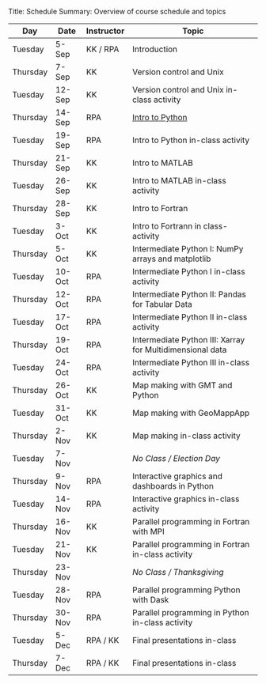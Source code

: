 Title: Schedule
Summary: Overview of course schedule and topics

| Day      | Date   | Instructor | Topic                                                     |
|----------|--------|------------|-----------------------------------------------------------|
| Tuesday  | 5-Sep  | KK / RPA   | Introduction                                              |
| Thursday | 7-Sep  | KK         | Version control and Unix                                  |
| Tuesday  | 12-Sep | KK         | Version control and Unix in-class activity                |
| Thursday | 14-Sep | RPA        | [Intro to Python]({filename}/lectures/intro_to_python.ipynb)|
| Tuesday  | 19-Sep | RPA        | Intro to Python in-class activity                         |
| Thursday | 21-Sep | KK         | Intro to MATLAB                                           |
| Tuesday  | 26-Sep | KK         | Intro to MATLAB in-class activity                         |
| Thursday | 28-Sep | KK         | Intro to Fortran                                          |
| Tuesday  | 3-Oct  | KK         | Intro to Fortrann in class-activity                       |
| Thursday | 5-Oct  | KK         | Intermediate Python I: NumPy arrays and matplotlib        |
| Tuesday  | 10-Oct | RPA        | Intermediate Python I in-class activity                   |
| Thursday | 12-Oct | RPA        | Intermediate Python II: Pandas for Tabular Data           |
| Tuesday  | 17-Oct | RPA        | Intermediate Python II in-class activity                  |
| Thursday | 19-Oct | RPA        | Intermediate Python III: Xarray for Multidimensional data |
| Tuesday  | 24-Oct | RPA        | Intermediate Python III in-class activity                 |
| Thursday | 26-Oct | KK         | Map making with GMT and Python                            |
| Tuesday  | 31-Oct | KK         | Map making with GeoMappApp                                |
| Thursday | 2-Nov  | KK         | Map making in-class activity                              |
| Tuesday  | 7-Nov  |            | _No Class / Election Day_                          |
| Thursday | 9-Nov  | RPA        | Interactive graphics and dashboards in Python             |
| Tuesday  | 14-Nov | RPA        | Interactive graphics in-class activity                    |
| Thursday | 16-Nov | KK         | Parallel programming in Fortran with MPI                  |
| Tuesday  | 21-Nov | KK         | Parallel programming in Fortran in-class activity         |
| Thursday | 23-Nov |            | _No Class / Thanksgiving_                           |
| Tuesday  | 28-Nov | RPA        | Parallel programming Python with Dask                     |
| Thursday | 30-Nov | RPA        | Parallel programming in Python in-class activity          |
| Tuesday  | 5-Dec  | RPA / KK   | Final presentations in-class                              |
| Thursday | 7-Dec  | RPA / KK   | Final presentations in-class                              |
